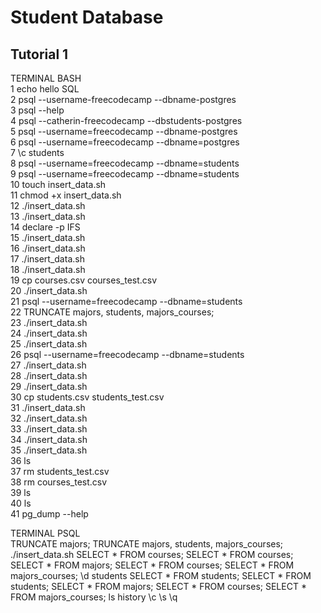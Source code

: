 # Student Database

## Tutorial 1
TERMINAL BASH  
    1  echo hello SQL  
    2  psql --username-freecodecamp --dbname-postgres  
    3  psql --help  
    4  psql --catherin-freecodecamp --dbstudents-postgres  
    5  psql --username=freecodecamp --dbname-postgres  
    6  psql --username=freecodecamp --dbname=postgres  
    7  \c students  
    8  psql --username=freecodecamp --dbname=students  
    9  psql --username=freecodecamp --dbname=students  
   10  touch insert_data.sh  
   11  chmod +x insert_data.sh  
   12  ./insert_data.sh  
   13  ./insert_data.sh  
   14  declare -p IFS  
   15  ./insert_data.sh  
   16  ./insert_data.sh  
   17  ./insert_data.sh  
   18  ./insert_data.sh  
   19  cp courses.csv courses_test.csv  
   20  ./insert_data.sh  
   21  psql --username=freecodecamp --dbname=students  
   22  TRUNCATE majors, students, majors_courses;  
   23  ./insert_data.sh  
   24  ./insert_data.sh  
   25  ./insert_data.sh  
   26  psql --username=freecodecamp --dbname=students  
   27  ./insert_data.sh  
   28  ./insert_data.sh  
   29  ./insert_data.sh  
   30  cp students.csv students_test.csv  
   31  ./insert_data.sh  
   32  ./insert_data.sh  
   33  ./insert_data.sh  
   34  ./insert_data.sh  
   35  ./insert_data.sh  
   36  ls  
   37  rm students_test.csv  
   38  rm courses_test.csv  
   39  ls  
   40  ls  
   41  pg_dump --help  
   
TERMINAL PSQL  
    TRUNCATE majors;
  TRUNCATE majors, students, majors_courses;
  ./insert_data.sh
  SELECT * FROM courses;
  SELECT * FROM courses;
  SELECT * FROM majors;
  SELECT * FROM courses;
  SELECT * FROM majors_courses;
  \d students
  SELECT * FROM students;
  SELECT * FROM students;
  SELECT * FROM majors;
  SELECT * FROM courses;
  SELECT * FROM majors_courses;
  ls
  history
  \c
  \s
  \q

